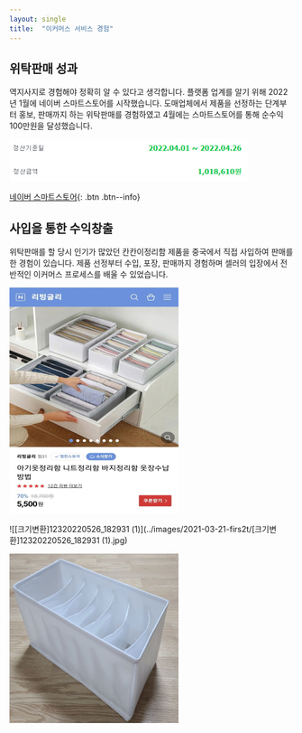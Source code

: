 ```yaml
---
layout: single
title:  "이커머스 서비스 경험"	
---
```

## 위탁판매 성과

역지사지로 경험해야 정확히 알 수 있다고 생각합니다. 플랫폼 업계를 알기 위해 2022년 1월에 네이버 스마트스토어를 시작했습니다. 도매업체에서 제품을 선정하는 단계부터 홍보, 판매까지 하는 위탁판매를 경험하였고 4월에는 스마트스토어를 통해 순수익 100만원을 달성했습니다.

 ![정산금액](../images/2021-03-21-firs2t/정산금액.PNG)

[네이버 스마트스토어](https://smartstore.naver.com/an2392){: .btn .btn--info}



## 사입을 통한 수익창출

위탁판매를 할 당시 인기가 많았던 칸칸이정리함 제품을 중국에서 직접 사입하여 판매를 한 경험이 있습니다. 제품 선정부터 수입, 포장, 판매까지 경험하며 셀러의 입장에서 전반적인 이커머스 프로세스를 배울 수 있었습니다. 

![[크기변환]123Screenshot_20220620-005226_NAVER](../images/2021-03-21-firs2t/[크기변환]123Screenshot_20220620-005226_NAVER-16556541945915.jpg)

![[크기변환]12320220526_182931 (1)](../images/2021-03-21-firs2t/[크기변환]12320220526_182931 (1).jpg)

![[크기변환]12320220517_213217](../images/2021-03-21-firs2t/[크기변환]12320220517_213217.jpg)

